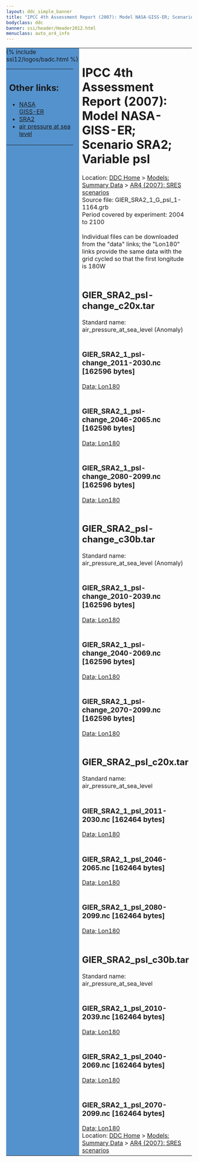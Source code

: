 ```yaml
---
layout: ddc_simple_banner
title: "IPCC 4th Assessment Report (2007): Model NASA-GISS-ER; Scenario SRA2; Variable psl"
bodyclass: ddc
banner: ssi/header/Header2012.html
menuclass: auto_ar4_info
---
```



<table width="100%" border="0" cellspacing="0" cellpadding="0" style="border-collapse: collapse;">
<tr style="margin:0;padding:0;border:0;">
<td style="margin:0;padding:0;border:0;height:1pt;width:150pt;background:#5492CD;" valign="top" >

<div id="lh-col2" class="auto_ar4_info">
<table class="menumain" bgcolor="#5492CD" cellspacing="0" width="100%" border="0">
<tr><td>
<h2> Other links:</h2>
<ul>
<li><a href="/auto/ar4/model-NASA-GISS-ER.html">NASA<br/>GISS-ER</a></li>
<li><a href="/auto/ar4/scenario-SRA2.html">SRA2</a></li>
<li><a href="/auto/ar4/var-air_pressure_at_sea_level.html">air pressure at sea<br/> level</a></li>
</ul>
</td></tr>
{% include ssi12/logos/badc.html %}
</table>
</div>
</td>
<td><h1>IPCC 4th Assessment Report (2007): Model NASA-GISS-ER; Scenario SRA2; Variable psl</h1>

<!-- Breadcrumb1 -->
<div id="breadcrumb1" align="left">
Location: <a href="/index.html">DDC Home</a> > <a href="/sim/gcm_clim/">Models: Summary Data</a>
> <a href="/sim/gcm_clim/SRES_AR4/index.html">AR4 (2007): SRES scenarios</a>
</div>
<!-- End of Breadcrumb1 -->Source file: GIER_SRA2_1_G_psl_1-1164.grb
<br/>
Period covered by experiment: 2004 to 2100<br/>
<br/>Individual files can be downloaded from the "data" links; the "Lon180" links provide the same data
         with the grid cycled so that the first longitude is 180W<br/>
<br/><h2>GIER_SRA2_psl-change_c20x.tar</h2>
Standard name: air_pressure_at_sea_level (Anomaly)<br>
<br/><h3>GIER_SRA2_1_psl-change_2011-2030.nc [162596 bytes]</h3>
<a href="http://apps.ipcc-data.org/cgi-bin/downl/ar4_nc/psl/GIER_SRA2_1_psl-change_2011-2030.nc">Data; </a><a href="http://apps.ipcc-data.org/cgi-bin/downl/ar4_nc/psl/GIER_SRA2_1_psl-change_2011-2030.cyto180.nc"> Lon180</a><br/>
<br/><h3>GIER_SRA2_1_psl-change_2046-2065.nc [162596 bytes]</h3>
<a href="http://apps.ipcc-data.org/cgi-bin/downl/ar4_nc/psl/GIER_SRA2_1_psl-change_2046-2065.nc">Data; </a><a href="http://apps.ipcc-data.org/cgi-bin/downl/ar4_nc/psl/GIER_SRA2_1_psl-change_2046-2065.cyto180.nc"> Lon180</a><br/>
<br/><h3>GIER_SRA2_1_psl-change_2080-2099.nc [162596 bytes]</h3>
<a href="http://apps.ipcc-data.org/cgi-bin/downl/ar4_nc/psl/GIER_SRA2_1_psl-change_2080-2099.nc">Data; </a><a href="http://apps.ipcc-data.org/cgi-bin/downl/ar4_nc/psl/GIER_SRA2_1_psl-change_2080-2099.cyto180.nc"> Lon180</a><br/>
<br/><h2>GIER_SRA2_psl-change_c30b.tar</h2>
Standard name: air_pressure_at_sea_level (Anomaly)<br>
<br/><h3>GIER_SRA2_1_psl-change_2010-2039.nc [162596 bytes]</h3>
<a href="http://apps.ipcc-data.org/cgi-bin/downl/ar4_nc/psl/GIER_SRA2_1_psl-change_2010-2039.nc">Data; </a><a href="http://apps.ipcc-data.org/cgi-bin/downl/ar4_nc/psl/GIER_SRA2_1_psl-change_2010-2039.cyto180.nc"> Lon180</a><br/>
<br/><h3>GIER_SRA2_1_psl-change_2040-2069.nc [162596 bytes]</h3>
<a href="http://apps.ipcc-data.org/cgi-bin/downl/ar4_nc/psl/GIER_SRA2_1_psl-change_2040-2069.nc">Data; </a><a href="http://apps.ipcc-data.org/cgi-bin/downl/ar4_nc/psl/GIER_SRA2_1_psl-change_2040-2069.cyto180.nc"> Lon180</a><br/>
<br/><h3>GIER_SRA2_1_psl-change_2070-2099.nc [162596 bytes]</h3>
<a href="http://apps.ipcc-data.org/cgi-bin/downl/ar4_nc/psl/GIER_SRA2_1_psl-change_2070-2099.nc">Data; </a><a href="http://apps.ipcc-data.org/cgi-bin/downl/ar4_nc/psl/GIER_SRA2_1_psl-change_2070-2099.cyto180.nc"> Lon180</a><br/>
<br/><h2>GIER_SRA2_psl_c20x.tar</h2>
Standard name: air_pressure_at_sea_level<br>
<br/><h3>GIER_SRA2_1_psl_2011-2030.nc [162464 bytes]</h3>
<a href="http://apps.ipcc-data.org/cgi-bin/downl/ar4_nc/psl/GIER_SRA2_1_psl_2011-2030.nc">Data; </a><a href="http://apps.ipcc-data.org/cgi-bin/downl/ar4_nc/psl/GIER_SRA2_1_psl_2011-2030.cyto180.nc"> Lon180</a><br/>
<br/><h3>GIER_SRA2_1_psl_2046-2065.nc [162464 bytes]</h3>
<a href="http://apps.ipcc-data.org/cgi-bin/downl/ar4_nc/psl/GIER_SRA2_1_psl_2046-2065.nc">Data; </a><a href="http://apps.ipcc-data.org/cgi-bin/downl/ar4_nc/psl/GIER_SRA2_1_psl_2046-2065.cyto180.nc"> Lon180</a><br/>
<br/><h3>GIER_SRA2_1_psl_2080-2099.nc [162464 bytes]</h3>
<a href="http://apps.ipcc-data.org/cgi-bin/downl/ar4_nc/psl/GIER_SRA2_1_psl_2080-2099.nc">Data; </a><a href="http://apps.ipcc-data.org/cgi-bin/downl/ar4_nc/psl/GIER_SRA2_1_psl_2080-2099.cyto180.nc"> Lon180</a><br/>
<br/><h2>GIER_SRA2_psl_c30b.tar</h2>
Standard name: air_pressure_at_sea_level<br>
<br/><h3>GIER_SRA2_1_psl_2010-2039.nc [162464 bytes]</h3>
<a href="http://apps.ipcc-data.org/cgi-bin/downl/ar4_nc/psl/GIER_SRA2_1_psl_2010-2039.nc">Data; </a><a href="http://apps.ipcc-data.org/cgi-bin/downl/ar4_nc/psl/GIER_SRA2_1_psl_2010-2039.cyto180.nc"> Lon180</a><br/>
<br/><h3>GIER_SRA2_1_psl_2040-2069.nc [162464 bytes]</h3>
<a href="http://apps.ipcc-data.org/cgi-bin/downl/ar4_nc/psl/GIER_SRA2_1_psl_2040-2069.nc">Data; </a><a href="http://apps.ipcc-data.org/cgi-bin/downl/ar4_nc/psl/GIER_SRA2_1_psl_2040-2069.cyto180.nc"> Lon180</a><br/>
<br/><h3>GIER_SRA2_1_psl_2070-2099.nc [162464 bytes]</h3>
<a href="http://apps.ipcc-data.org/cgi-bin/downl/ar4_nc/psl/GIER_SRA2_1_psl_2070-2099.nc">Data; </a><a href="http://apps.ipcc-data.org/cgi-bin/downl/ar4_nc/psl/GIER_SRA2_1_psl_2070-2099.cyto180.nc"> Lon180</a><br/>
<!-- Breadcrumb2 -->
<div id="breadcrumb2" align="left">
Location: <a href="/index.html">DDC Home</a> > <a href="/sim/gcm_clim/">Models: Summary Data</a>
> <a href="/sim/gcm_clim/SRES_AR4/index.html">AR4 (2007): SRES scenarios</a>
</div>
<!-- End of Breadcrumb2 --></td></tr></table>
